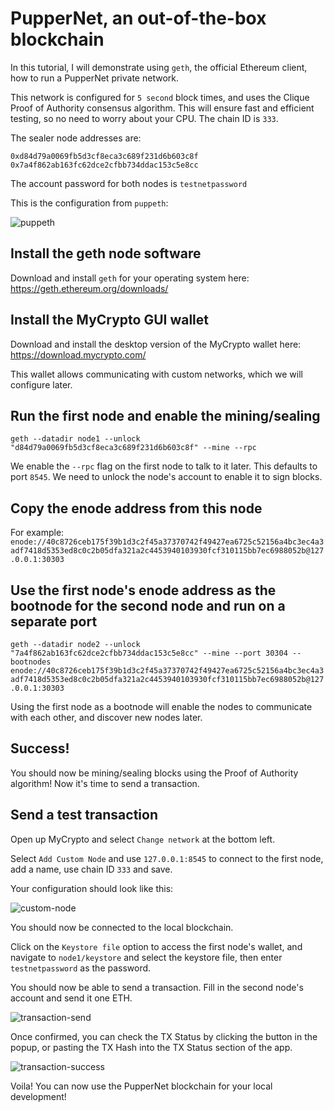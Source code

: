 # PupperNet, an out-of-the-box blockchain

In this tutorial, I will demonstrate using `geth`, the official Ethereum client, how to run a PupperNet private network.

This network is configured for `5 second` block times, and uses the Clique Proof of Authority consensus algorithm. This
will ensure fast and efficient testing, so no need to worry about your CPU. The chain ID is `333`.

The sealer node addresses are:

`0xd84d79a0069fb5d3cf8eca3c689f231d6b603c8f`
`0x7a4f862ab163fc62dce2cfbb734ddac153c5e8cc`

The account password for both nodes is `testnetpassword`

This is the configuration from `puppeth`:

![puppeth](Screenshots/puppeth.png)

## Install the geth node software

Download and install `geth` for your operating system here: <https://geth.ethereum.org/downloads/>

## Install the MyCrypto GUI wallet

Download and install the desktop version of the MyCrypto wallet here: <https://download.mycrypto.com/>

This wallet allows communicating with custom networks, which we will configure later.

## Run the first node and enable the mining/sealing

`geth --datadir node1 --unlock "d84d79a0069fb5d3cf8eca3c689f231d6b603c8f" --mine --rpc`

We enable the `--rpc` flag on the first node to talk to it later. This defaults to port `8545`.
We need to unlock the node's account to enable it to sign blocks.

## Copy the enode address from this node

For example:
`enode://40c8726ceb175f39b1d3c2f45a37370742f49427ea6725c52156a4bc3ec4a3adf7418d5353ed8c0c2b05dfa321a2c4453940103930fcf310115bb7ec6988052b@127.0.0.1:30303`

## Use the first node's enode address as the bootnode for the second node and run on a separate port

`geth --datadir node2 --unlock "7a4f862ab163fc62dce2cfbb734ddac153c5e8cc" --mine --port 30304 --bootnodes enode://40c8726ceb175f39b1d3c2f45a37370742f49427ea6725c52156a4bc3ec4a3adf7418d5353ed8c0c2b05dfa321a2c4453940103930fcf310115bb7ec6988052b@127.0.0.1:30303`

Using the first node as a bootnode will enable the nodes to communicate with each other, and discover new nodes later.

## Success!

You should now be mining/sealing blocks using the Proof of Authority algorithm! Now it's time to send a transaction.

## Send a test transaction

Open up MyCrypto and select `Change network` at the bottom left.

Select `Add Custom Node` and use `127.0.0.1:8545` to connect to the first node, add a name, use chain ID `333` and save.

Your configuration should look like this:

![custom-node](Screenshots/custom-node.png)

You should now be connected to the local blockchain.

Click on the `Keystore file` option to access the first node's wallet, and navigate to `node1/keystore` and select
the keystore file, then enter `testnetpassword` as the password.

You should now be able to send a transaction. Fill in the second node's account and send it one ETH.

![transaction-send](Screenshots/transaction-send.png)

Once confirmed, you can check the TX Status by clicking the button in the popup, or pasting the TX Hash into the TX Status section of the app.

![transaction-success](Screenshots/transaction-success.png)

Voila! You can now use the PupperNet blockchain for your local development!
